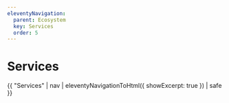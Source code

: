 ```yaml
---
eleventyNavigation:
  parent: Ecosystem
  key: Services
  order: 5
---
```

# Services

<div class="elv-page-toc">

{{ "Services" | nav | eleventyNavigationToHtml({ showExcerpt: true }) | safe }}

</div>